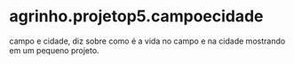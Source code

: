 # agrinho.projetop5.campoecidade
campo e cidade, diz sobre como é a vida no campo e na cidade mostrando em um pequeno projeto.

